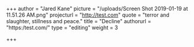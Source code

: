+++
author = "Jared Kane"
picture = "/uploads/Screen Shot 2019-01-19 at 11.51.26 AM.png"
projecturl = "http://test.com"
quote = "terror and slaughter, stillness and peace."
title = "Decline"
authorurl = "https:/test.com/"
type = "editing"
weight = 3

+++
